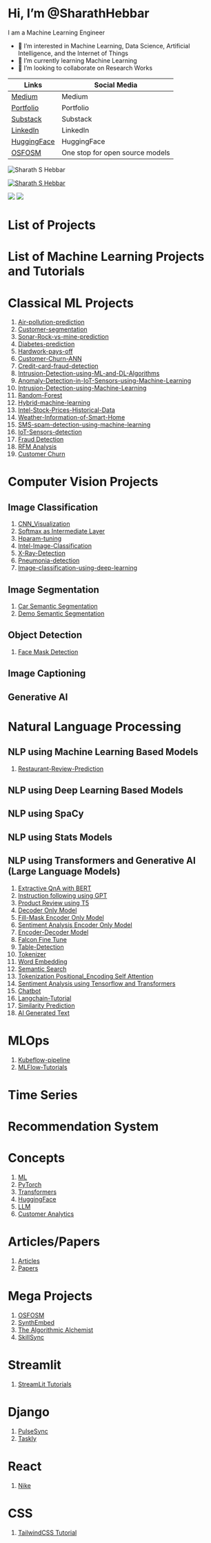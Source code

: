 # Hi, I’m @SharathHebbar

I am a Machine Learning Engineer

- 👀 I’m interested in Machine Learning, Data Science, Artificial Intelligence, and the Internet of Things
- 🌱 I’m currently learning Machine Learning
- 💞️ I’m looking to collaborate on Research Works

| Links  | Social Media  |
| ------------- | ------------- |
| [Medium](https://medium.com/@sharathhebbar24)    | Medium   |
| [Portfolio](https://www.notion.so/ssh-blogs/Sharath-S-Hebbar-e7a58e16a1154467a74c1f1db1db0569)    | Portfolio |
| [Substack](https://sharathshebbar.substack.com/) | Substack  |
| [LinkedIn](https://www.linkedin.com/in/sharath-s-hebbar-14b541172/) | LinkedIn  |
| [HuggingFace](https://huggingface.co/Sharathhebbar24) | HuggingFace  |
| [OSFOSM](https://huggingface.co/spaces/Sharathhebbar24/One-stop-for-Open-source-models) | One stop for open source models  |


<p align="left"> <img src="https://komarev.com/ghpvc/?username=SharathHebbar&label=Profile%20views&color=0e75b6&style=flat" alt="Sharath S Hebbar" /> </p>
<p align="left"> <a href="https://github.com/ryo-ma/github-profile-trophy"><img src="https://github-profile-trophy.vercel.app/?username=SharathHebbar" alt="Sharath S Hebbar" /></a> </p>

<!---
SharathHebbar/SharathHebbar is a ✨ special ✨ repository because its `README.md` (this file) appears on your GitHub profile.
You can click the Preview link to take a look at your changes.
--->


<img src ="https://github-readme-stats.vercel.app/api?username=SharathHebbar&&show_icons=true&title_color=fffffffff&icon_color=bb2acf&text_color=daf7dc&bg_color=151515"/>


<img src ="https://github-readme-stats.vercel.app/api/top-langs/?username=SharathHebbar&theme=dark&hide_langs_below%20=%201" />


# List of Projects

# List of Machine Learning Projects and Tutorials

# Classical ML Projects

1. [Air-pollution-prediction](https://github.com/SharathHebbar/Air-pollution-prediction-)
2. [Customer-segmentation](https://github.com/SharathHebbar/Customer-segmentation)
3. [Sonar-Rock-vs-mine-prediction](https://github.com/SharathHebbar/Sonar-Rock-vs-mine-prediction)
4. [Diabetes-prediction](https://github.com/SharathHebbar/Diabetes-prediction)
5. [Hardwork-pays-off](https://github.com/SharathHebbar/Hardwork-pays-off)
6. [Customer-Churn-ANN](https://github.com/SharathHebbar/Customer-Churn-ANN)
7. [Credit-card-fraud-detection](https://github.com/SharathHebbar/Credit-Card-fraud)
8. [Intrusion-Detection-using-ML-and-DL-Algorithms](https://github.com/SharathHebbar/Intrusion-Detection-using-ML-and-DL-Algorithms)
9. [Anomaly-Detection-in-IoT-Sensors-using-Machine-Learning](https://github.com/SharathHebbar/Anomaly-Detection-in-IoT-Sensors-using-Machine-Learning)
10. [Intrusion-Detection-using-Machine-Learning](https://github.com/SharathHebbar/Intrusion-Detection-using-Machine-Learning)
11. [Random-Forest](https://github.com/SharathHebbar/Random-Forest)
12. [Hybrid-machine-learning](https://github.com/SharathHebbar/Hybrid-machine-learning)
13. [Intel-Stock-Prices-Historical-Data](https://github.com/SharathHebbar/Intel-Stock-Prices-Historical-Data)
14. [Weather-Information-of-Smart-Home](https://github.com/SharathHebbar/Weather-Information-of-Smart-Home)
15. [SMS-spam-detection-using-machine-learning](https://github.com/SharathHebbar/SMS-spam-detection-using-machine-learning)
16. [IoT-Sensors-detection](https://github.com/SharathHebbar/IoT-Sensors-detection)
17. [Fraud Detection](https://github.com/SharathHebbar/ML-Project-list/tree/master/classical-ml/Fraud%20Detection)
18. [RFM Analysis](https://github.com/SharathHebbar/Customer-Analytics/tree/master/RFM_analysis)
19. [Customer Churn](https://github.com/SharathHebbar/Customer-Analytics/tree/master/Customer%20Churn)

# Computer Vision Projects

## Image Classification

1. [CNN_Visualization](https://github.com/SharathHebbar/CNN_Visualization)
2. [Softmax as Intermediate Layer](https://github.com/SharathHebbar/Softmax-as-intermediate-layer-CNN)
3. [Hparam-tuning](https://github.com/SharathHebbar/Keras_tuner)
4. [Intel-Image-Classification](https://github.com/SharathHebbar/ML-Project-list/tree/master/computer-vision/image-classification/Intel-Image-Classification)
5. [X-Ray-Detection](https://github.com/SharathHebbar/X-Ray-Detection)
6. [Pneumonia-detection](https://github.com/SharathHebbar/Pneumonia-detection/tree/master/Pneumonia-detection)
7. [Image-classification-using-deep-learning](https://github.com/SharathHebbar/Image-classification-using-deep-learning)

## Image Segmentation

1. [Car Semantic Segmentation](https://github.com/SharathHebbar/ML-Project-list/tree/master/computer-vision/segmentation/car-segmentation)
2. [Demo Semantic Segmentation](https://github.com/SharathHebbar/ML-Project-list/tree/master/computer-vision/segmentation/demo)

## Object Detection

1. [Face Mask Detection](https://github.com/SharathHebbar/ML-Project-list/tree/master/computer-vision/object-detection/face_mask_detection)

## Image Captioning

## Generative AI

# Natural Language Processing

## NLP using Machine Learning Based Models

1. [Restaurant-Review-Prediction](https://github.com/SharathHebbar/ML-Project-list/tree/master/kaggle-projects/Restaurant-Reviews)

## NLP using Deep Learning Based Models

## NLP using SpaCy

## NLP using Stats Models

## NLP using Transformers and Generative AI (Large Language Models)

1. [Extractive QnA with BERT](https://github.com/SharathHebbar/Transformers/blob/main/Basics/5_Extractive_QnA_using_BERT.ipynb)
2. [Instruction following using GPT](https://github.com/SharathHebbar/Transformers/blob/main/Basics/6_Instruction_following_using_GPT.ipynb)
3. [Product Review using T5](https://github.com/SharathHebbar/Transformers/blob/main/Basics/7.%20T5_for_product_reviews.ipynb)
4. [Decoder Only Model](https://github.com/SharathHebbar/Transformers/blob/main/Decoder/text-generation.ipynb)
5. [Fill-Mask Encoder Only Model](https://github.com/SharathHebbar/Transformers/blob/main/Encoder/fill-mask.ipynb)
6. [Sentiment Analysis Encoder Only Model](https://github.com/SharathHebbar/Transformers/blob/main/Encoder/sentiment-analysis.ipynb)
7. [Encoder-Decoder Model](https://github.com/SharathHebbar/Transformers/blob/main/Encoder-decoder/text2text-generation.ipynb)
8. [Falcon Fine Tune](https://github.com/SharathHebbar/Falcon-demo-finetune)
9. [Table-Detection](https://github.com/SharathHebbar/Table-detection-using-Transformers)
10. [Tokenizer](https://github.com/SharathHebbar/Transformers/blob/main/Basics/1.%20Tokenizer.ipynb)
11. [Word Embedding](https://github.com/SharathHebbar/Transformers/blob/main/Basics/2.%20Word_Embeddings.ipynb)
12. [Semantic Search](https://github.com/SharathHebbar/Transformers/blob/main/Basics/3.%20Semantic_Search_Index.ipynb)
13. [Tokenization Positional_Encoding Self Attention](https://github.com/SharathHebbar/Transformers/blob/main/Basics/4.%20Tokenization%2C%20Positional_Encoding%20and%20self_attention.ipynb)
14. [Sentiment Analysis using Tensorflow and Transformers](https://github.com/SharathHebbar/HuggingFace-handson/tree/main/Sentiment%20Analysis)
15. [Chatbot](https://github.com/SharathHebbar/ChatBot-FOSS)
16. [Langchain-Tutorial](https://github.com/SharathHebbar/Langchain-tutorial)
17. [Similarity Prediction](https://github.com/SharathHebbar/Similarity-Prediction)
18. [AI Generated Text](https://github.com/SharathHebbar/AI-Generated-Text)


# MLOps

1. [Kubeflow-pipeline](https://github.com/SharathHebbar/Kubeflow-pipeline-iris)
2. [MLFlow-Tutorials](https://github.com/SharathHebbar/ML-Flow-Tutorials)

# Time Series

# Recommendation System

# Concepts

1. [ML](https://github.com/SharathHebbar/ml)
2. [PyTorch](https://github.com/SharathHebbar/PyTorch-Tutorials)
3. [Transformers](https://github.com/SharathHebbar/Transformers)
4. [HuggingFace](https://github.com/SharathHebbar/HuggingFace-handson)
5. [LLM](https://github.com/SharathHebbar/LLM)
6. [Customer Analytics](https://github.com/SharathHebbar/Customer-Analytics)

# Articles/Papers

1. [Articles](https://github.com/SharathHebbar/Data-Science-and-ML/tree/main/articles)
2. [Papers](https://github.com/SharathHebbar/Data-Science-and-ML/tree/main/papers)

# Mega Projects

1. [OSFOSM](https://github.com/SharathHebbar/one-stop-for-open-source-models)
2. [SynthEmbed](https://github.com/SharathHebbar/SynthEmbed)
3. [The Algorithmic Alchemist](https://github.com/SharathHebbar/The-Algorithmic-Alchemist)
4. [SkillSync](https://github.com/SharathHebbar/Similarity-Prediction/tree/master/web-app/skillsync)

# Streamlit
1. [StreamLit Tutorials](https://github.com/SharathHebbar/StreamLit-Tutorials)

# Django
1. [PulseSync](https://github.com/SharathHebbar/PulseSync)
2. [Taskly](https://github.com/SharathHebbar/TODO)

# React
1. [Nike](https://github.com/SharathHebbar/Nike-landing-page)

# CSS
1. [TailwindCSS Tutorial](https://github.com/SharathHebbar/Tailwind-CSS-Tutorial)
